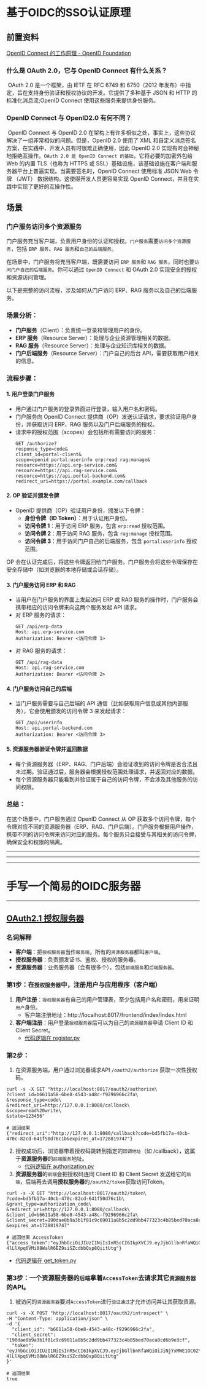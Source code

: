 # 基于OIDC的SSO认证原理

## 前置资料



[OpenID Connect 的工作原理 - OpenID Foundation](https://openid.net/developers/how-connect-works/)



### 什么是 OAuth 2.0，它与 OpenID Connect 有什么关系？

​    OAuth 2.0 是一个框架，由 IETF 在 RFC 6749 和 6750（2012 年发布）中指定，旨在支持身份验证和授权协议的开发。它提供了多种基于 JSON 和 HTTP 的标准化消息流;OpenID Connect 使用这些服务来提供身份服务。



### OpenID Connect 与 OpenID2.0 有何不同？

​    OpenID Connect 与 OpenID 2.0 在架构上有许多相似之处，事实上，这些协议解决了一组非常相似的问题。但是，OpenID 2.0 使用了 XML 和自定义消息签名方案，在实践中，开发人员有时很难正确使用，因此 OpenID 2.0 实现有时会神秘地拒绝互操作。`OAuth 2.0 是 OpenID Connect 的基础`，它将必要的加密外包给 Web 的内置 TLS（也称为 HTTPS 或 SSL）基础设施，该基础设施在客户端和服务器平台上普遍实现。当需要签名时，OpenID Connect 使用标准 JSON Web 令牌 （JWT） 数据结构。这使得开发人员更容易实现 OpenID Connect，并且在实践中实现了更好的互操作性。







## 场景

### 门户服务访问多个资源服务

门户服务充当客户端，负责用户身份的认证和授权。`门户服务`需要`访问多个资源服务`，包括 `ERP 服务`、`RAG 服务`和`自己的后端服务`。



在场景中，门户服务将充当客户端，既需要访问 `ERP 服务`和 `RAG 服务`，同时也要`访问门户自己的后端服务`。你可以通过 `OpenID Connect` 和 OAuth 2.0 实现安全的授权和资源访问管理。

以下是完整的访问流程，涉及如何从门户访问 ERP、RAG 服务以及自己的后端服务。



### 场景分析：
- **门户服务**（Client）：负责统一登录和管理用户的身份。
- **ERP 服务**（Resource Server）：处理与企业资源管理相关的数据。
- **RAG 服务**（Resource Server）：处理与企业知识库相关的数据。
- **门户后端服务**（Resource Server）：门户自己的后台 API，需要获取用户相关的信息。



### 流程步骤：

#### 1. **用户登录门户服务**

   - 用户通过门户服务的登录界面进行登录，输入用户名和密码。
   - 门户服务向 OpenID Connect 提供商（OP）发送认证请求，要求验证用户身份，并获取访问 ERP、RAG 服务以及门户后端服务的授权。
   - 请求中的授权范围（scopes）会包括所有需要访问的服务：
     ```http
     GET /authorize?
     response_type=code&
     client_id=portal-client&
     scope=openid portal:userinfo erp:read rag:manage&
     resource=https://api.erp-service.com&
     resource=https://api.rag-service.com&
     resource=https://api.portal-backend.com&
     redirect_uri=https://portal.example.com/callback
     ```

#### 2. **OP 验证并颁发令牌**
   - OpenID 提供商（OP）验证用户身份，颁发以下令牌：
     - **身份令牌（ID Token）**：用于认证用户身份。
     - **访问令牌 1**：用于访问 ERP 服务，包含 `erp:read` 授权范围。
     - **访问令牌 2**：用于访问 RAG 服务，包含 `rag:manage` 授权范围。
     - **访问令牌 3**：用于访问门户自己的后端服务，包含 `portal:userinfo` 授权范围。

   OP 会在认证完成后，将这些令牌返回给门户服务。门户服务会将这些令牌保存在安全存储中（如浏览器的本地存储或会话存储）。

#### 3. **门户服务访问 ERP 和 RAG**
   - 当用户在门户服务的界面上发起访问 ERP 或 RAG 服务的操作时，门户服务会携带相应的访问令牌来向这两个服务发起 API 请求。
   - 对 ERP 服务的请求：
     ```http
     GET /api/erp-data
     Host: api.erp-service.com
     Authorization: Bearer <访问令牌 1>
     ```
   - 对 RAG 服务的请求：
     ```http
     GET /api/rag-data
     Host: api.rag-service.com
     Authorization: Bearer <访问令牌 2>
     ```

#### 4. **门户服务访问自己的后端**
   - 当门户服务需要与自己后端的 API 通信（比如获取用户信息或其他内部服务），它会使用颁发的访问令牌 3 来发起请求：
     ```http
     GET /api/userinfo
     Host: api.portal-backend.com
     Authorization: Bearer <访问令牌 3>
     ```

#### 5. **资源服务器验证令牌并返回数据**
   - 每个资源服务器（ERP、RAG、门户后端）会验证收到的访问令牌是否合法且未过期。验证通过后，服务器会根据授权范围处理请求，并返回对应的数据。
   - 每个资源服务器只能看到并验证属于自己的访问令牌，不会涉及其他服务的访问权限。



### 总结：
在这个场景中，门户服务通过 OpenID Connect 从 OP 获取多个访问令牌，每个令牌对应不同的资源服务器（ERP、RAG、门户后端）。门户服务根据用户操作，携带不同的访问令牌来访问对应的服务。每个服务只会接受与其相关的访问令牌，确保安全和权限的隔离。

---

---

---

# 手写一个简易的OIDC服务器

---

## [OAuth2.1 授权服务器](https://gitee.com/eric-mao/oidc-auth-server-python)

### 名词解释
- **客户端**：把`授权服务器`当作`服务端`，所有的`资源服务器`都叫`客户端`。
- **授权服务器**：负责颁发证书、鉴权、授权的服务器。
- **资源服务器**：业务服务器（会有很多个），包括`前端服务`和`后端服务器`。

### 第1步：在`授权服务器`中，注册用户与应用程序（客户端）
1. **用户注册**：`授权服务器`有自己的用户管理表，至少包括用户名和密码，用来证明`用户`身份。
   - 客户端注册地址：http://localhost:8017/frontend/index/index.html
2. **客户端注册**：用户登录`授权服务器`后可以为自己的`资源服务器`申请 Client ID 和 Client Secret。
   - [代码逻辑在 register.py](backend/routers/register.py)

### 第2步：
1. 在资源服务端，用户通过浏览器请求API `/oauth2/authorize` 获取一次性授权码。
```shell
curl -s -X GET "http://localhost:8017/oauth2/authorize\
?client_id=b6611a58-6be8-4543-a48c-f9296966c2fa\
&response_type=code\
&redirect_uri=http://127.0.0.1:8080/callback\
&scope=read%20write\
&state=123456"

# 返回结果
{"redirect_uri":"http://127.0.0.1:8080/callback?code=bd5fb17a-40cb-470c-82cd-641f50d76c1b&expires_at=1728819747"}

```
2. 授权成功后，浏览器带着授权码跳转到指定的`回调地址`（如 /callback），这属于**资源服务器**的`前端服务`地址。
   - [代码逻辑在 authorization.py](backend/routers/get_authorization.py)
3. **资源服务器**的`前端`会把授权码连同 Client ID 和 Client Secret 发送给它的`后端`，后端再去调用**授权服务器**的`/oauth2/token`获取访问Token。
```shell
curl -s -X GET "http://localhost:8017/oauth2/token\
?code=bd5fb17a-40cb-470c-82cd-641f50d76c1b\
&grant_type=authorization_code\
&redirect_uri=http://127.0.0.1:8080/callback\
&client_id=b6611a58-6be8-4543-a48c-f9296966c2fa\
&client_secret=190dae0b9a3b1f01c9c69011a8b5c2dd9bb477323c4b85bed70aca8cd6b9e3cf\
&expires_at=1728819747"

# 返回结果 AccessToken
{"access_token":"eyJhbGciOiJIUzI1NiIsInR5cCI6IkpXVCJ9.eyJjbGllbnRfaWQiOiJiNjYxMWE1OC02YmU4LTQ1NDMtYTQ4Yy1mOTI5Njk2NmMyZmEiLCJzY29wZXMiOlsicmVhZCIsIndyaXRlIl0sImlhdCI6MTcyODgxOTE5OS45NDA0MjMzLCJleHAiOjE3Mjg4MjI3OTkuOTQwNDIzM30.yI-4lLlXpq6VMi08WalR6EZ9siSZcdbbQsp8QiitUtg"}

```
   - [代码逻辑在 get_token.py](backend/routers/get_token.py)

### 第3步：一个**资源服务器**的`后端`拿着`AccessToken`去请求其它`资源服务器`的API。
1. 被访问的`资源服务器`要对`AccessToken`进行`验证通过`才允许访问并让其获取资源。
```shell
curl -s -X POST "http://localhost:8017/oauth2/introspect" \
-H "Content-Type: application/json" \
-d '{
  "client_id": "b6611a58-6be8-4543-a48c-f9296966c2fa",
  "client_secret": "190dae0b9a3b1f01c9c69011a8b5c2dd9bb477323c4b85bed70aca8cd6b9e3cf",
  "token": "eyJhbGciOiJIUzI1NiIsInR5cCI6IkpXVCJ9.eyJjbGllbnRfaWQiOiJiNjYxMWE1OC02YmU4LTQ1NDMtYTQ4Yy1mOTI5Njk2NmMyZmEiLCJzY29wZXMiOlsicmVhZCIsIndyaXRlIl0sImlhdCI6MTcyODgxOTE5OS45NDA0MjMzLCJleHAiOjE3Mjg4MjI3OTkuOTQwNDIzM30.yI-4lLlXpq6VMi08WalR6EZ9siSZcdbbQsp8QiitUtg"
}'

# 返回结果
true
```
